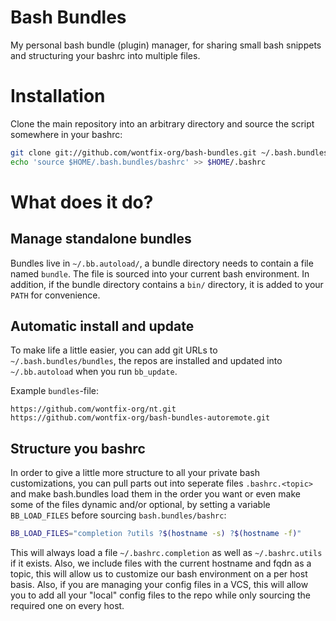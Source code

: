 # Bash Bundles

My personal bash bundle (plugin) manager, for sharing small bash snippets and structuring your bashrc into multiple files.

# Installation

Clone the main repository into an arbitrary directory and source the script somewhere in your bashrc:

```bash
git clone git://github.com/wontfix-org/bash-bundles.git ~/.bash.bundles
echo 'source $HOME/.bash.bundles/bashrc' >> $HOME/.bashrc
```

# What does it do?

## Manage standalone bundles

Bundles live in `~/.bb.autoload/`, a bundle directory needs to contain a file named `bundle`. The file is sourced
into your current bash environment. In addition, if the bundle directory contains a `bin/` directory, it is added
to your `PATH` for convenience.

## Automatic install and update

To make life a little easier, you can add git URLs to `~/.bash.bundles/bundles`, the repos are installed and updated
into `~/.bb.autoload` when you run `bb_update`.

Example `bundles`-file:

```
https://github.com/wontfix-org/nt.git
https://github.com/wontfix-org/bash-bundles-autoremote.git
```

## Structure you bashrc

In order to give a little more structure to all your private bash customizations, you can pull parts out into seperate
files `.bashrc.<topic>` and make bash.bundles load them in the order you want or even make some of the files dynamic
and/or optional, by setting a variable `BB_LOAD_FILES` before sourcing `bash.bundles/bashrc`:

```bash
BB_LOAD_FILES="completion ?utils ?$(hostname -s) ?$(hostname -f)"
```

This will always load a file `~/.bashrc.completion` as well as `~/.bashrc.utils` if it exists. Also, we include files
with the current hostname and fqdn as a topic, this will allow us to customize our bash environment on a per host basis.
Also, if you are managing your config files in a VCS, this will allow you to add all your "local" config files to the
repo while only sourcing the required one on every host.
